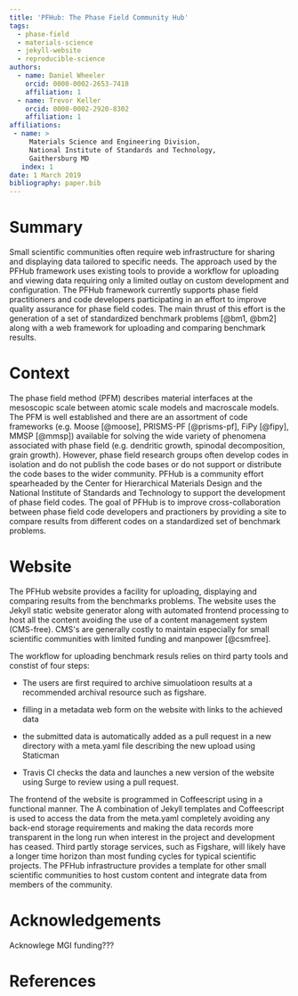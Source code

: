 ```yaml
---
title: 'PFHub: The Phase Field Community Hub'
tags:
  - phase-field
  - materials-science
  - jekyll-website
  - reproducible-science
authors:
  - name: Daniel Wheeler
    orcid: 0000-0002-2653-7418
    affiliation: 1
  - name: Trevor Keller
    orcid: 0000-0002-2920-8302
    affiliation: 1
affiliations:
 - name: >
     Materials Science and Engineering Division,
     National Institute of Standards and Technology,
     Gaithersburg MD
   index: 1
date: 1 March 2019
bibliography: paper.bib
---
```


# Summary

Small scientific communities often require web infrastructure for
sharing and displaying data tailored to specific needs. The approach
used by the PFHub framework uses existing tools to provide a workflow
for uploading and viewing data requiring only a limited outlay on
custom development and configuration. The PFHub framework currently
supports phase field practitioners and code developers participating
in an effort to improve quality assurance for phase field codes. The
main thrust of this effort is the generation of a set of standardized
benchmark problems [@bm1, @bm2] along with a
web framework for uploading and comparing benchmark results.

# Context

The phase field method (PFM) describes material interfaces at the
mesoscopic scale between atomic scale models and macroscale
models. The PFM is well established and there are an assortment of
code frameworks (e.g. Moose [@moose], PRISMS-PF [@prisms-pf], FiPy
[@fipy], MMSP [@mmsp]) available for solving the wide variety of
phenomena associated with phase field (e.g. dendritic growth, spinodal
decomposition, grain growth). However, phase field research groups
often develop codes in isolation and do not publish the code bases or
do not support or distribute the code bases to the wider
community. PFHub is a community effort spearheaded by the Center for
Hierarchical Materials Design and the National Institute of Standards
and Technology to support the development of phase field codes. The
goal of PFHub is to improve cross-collaboration between phase field
code developers and practioners by providing a site to compare results
from different codes on a standardized set of benchmark problems.

# Website

The PFHub website provides a facility for uploading, displaying and
comparing results from the benchmarks problems. The website uses the
Jekyll static website generator along with automated frontend
processing to host all the content avoiding the use of a content
management system (CMS-free). CMS's are generally costly to maintain
especially for small scientific communities with limited funding and
manpower [@csmfree].

The workflow for uploading benchmark resuls relies on third party tools
and constist of four steps:

 - The users are first required to archive simuolatioon results at a
   recommended archival resource such as figshare.

 - filling in a metadata web form on the website with links to the
   achieved data

 - the submitted data is automatically added as a pull request in a
   new directory with a meta.yaml file describing the new upload using
   Staticman

 - Travis CI checks the data and launches a new version of the website
   using Surge to review using a pull request.

The frontend of the website is programmed in Coffeescript using in a
functional manner. The A combination of Jekyll templates and
Coffeescript is used to access the data from the meta.yaml completely
avoiding any back-end storage requirements and making the data records
more transparent in the long run when interest in the project and
development has ceased. Third partly storage services, such as
Figshare, will likely have a longer time horizon than most funding
cycles for typical scientific projects. The PFHub infrastructure
provides a template for other small scientific communities to host
custom content and integrate data from members of the community.

# Acknowledgements

Acknowlege MGI funding???

# References

